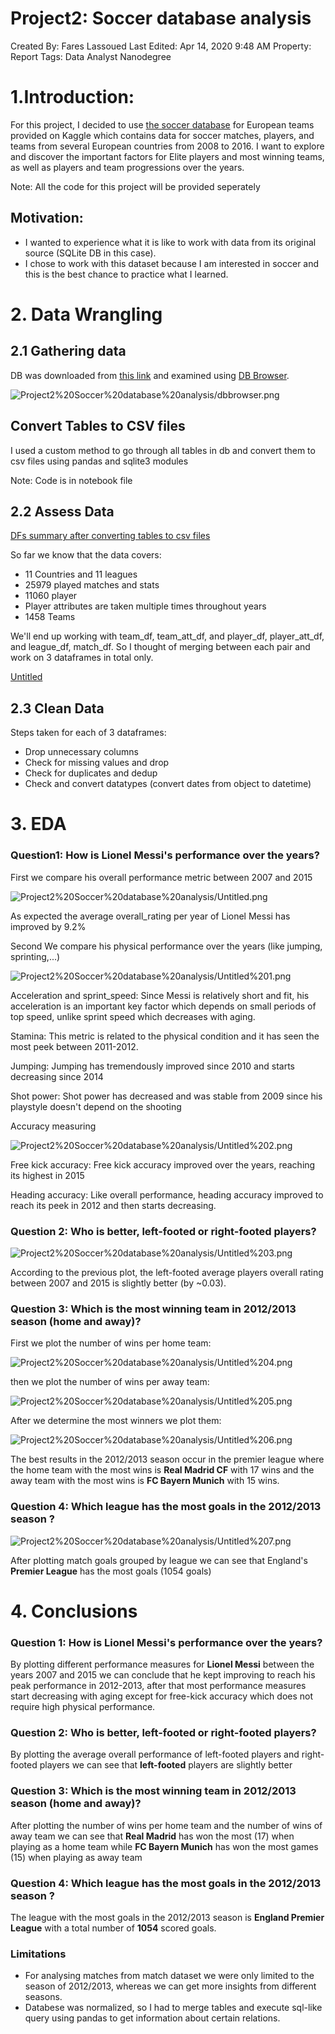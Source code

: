 # Project2: Soccer database analysis

Created By: Fares Lassoued
Last Edited: Apr 14, 2020 9:48 AM
Property: Report
Tags: Data Analyst Nanodegree

# 1.Introduction:

For this project, I decided to use [the soccer database](https://www.kaggle.com/hugomathien/soccer) for European teams provided on Kaggle which contains data for soccer matches, players, and teams from several European countries from 2008 to 2016. I want to explore and discover the important factors for Elite players and most winning teams, as well as players and team progressions over the years. 

Note: All the code for this project will be provided seperately

## Motivation:

- I wanted to experience what it is like to work with data from its original source (SQLite DB in this case).
- I chose to work with this dataset because I am interested in soccer and this is the best chance to practice what I learned.

# 2. Data Wrangling

## 2.1 Gathering data

DB was downloaded from [this link](https://docs.google.com/document/d/e/2PACX-1vTlVmknRRnfy_4eTrjw5hYGaiQim5ctr9naaRd4V9du2B5bxpd8FEH3KtDgp8qVekw7Cj1GLk1IXdZi/pub?embedded=True) and examined using [DB Browser](https://sqlitebrowser.org/).

![Project2%20Soccer%20database%20analysis/dbbrowser.png](Project2%20Soccer%20database%20analysis/dbbrowser.png)

## Convert Tables to CSV files

I used a custom method to go through all tables in db and convert them to csv files using pandas and sqlite3 modules

Note: Code is in notebook file

## 2.2 Assess Data

[DFs summary after converting tables to csv files](https://www.notion.so/9f5722c89ea341edb0cf4aeafb8ab9ba)

So far we know that the data covers:

- 11 Countries and 11 leagues
- 25979 played matches and stats
- 11060 player
- Player attributes are taken multiple times throughout years
- 1458 Teams

We'll end up working with team_df, team_att_df, and player_df, player_att_df, and league_df, match_df. So I thought of merging between each pair and work on 3 dataframes in total only.

[Untitled](https://www.notion.so/e24dac6685ba47d5b75f0937369dab2f)

## 2.3 Clean Data

Steps taken for each of 3 dataframes:

- Drop unnecessary columns
- Check for missing values and drop
- Check for duplicates and dedup
- Check and convert datatypes (convert dates from object to datetime)

# 3. EDA

### Question1: How is Lionel Messi's performance over the years?

First we compare his overall performance metric between 2007 and 2015

![Project2%20Soccer%20database%20analysis/Untitled.png](Project2%20Soccer%20database%20analysis/Untitled.png)

As expected the average overall_rating per year of Lionel Messi has improved by 9.2%

Second We compare his physical performance over the years (like jumping, sprinting,...)

![Project2%20Soccer%20database%20analysis/Untitled%201.png](Project2%20Soccer%20database%20analysis/Untitled%201.png)

Acceleration and sprint_speed: Since Messi is relatively short and fit, his acceleration is an important key factor which depends on small periods of top speed, unlike sprint speed which decreases with aging.

Stamina: This metric is related to the physical condition and it has seen the most peek between 2011-2012.

Jumping: Jumping has tremendously improved since 2010 and starts decreasing since 2014

Shot power: Shot power has decreased and was stable from 2009 since his playstyle doesn't depend on the shooting

Accuracy measuring

![Project2%20Soccer%20database%20analysis/Untitled%202.png](Project2%20Soccer%20database%20analysis/Untitled%202.png)

Free kick accuracy: Free kick accuracy improved over the years, reaching its highest in 2015

Heading accuracy: Like overall performance, heading accuracy improved to reach its peek in 2012 and then starts decreasing.

### Question 2: Who is better, left-footed or right-footed players?

![Project2%20Soccer%20database%20analysis/Untitled%203.png](Project2%20Soccer%20database%20analysis/Untitled%203.png)

According to the previous plot, the left-footed average players overall rating between 2007 and 2015 is slightly better (by ~0.03).

### Question 3: Which is the most winning team in 2012/2013 season (home and away)?

First we plot the number of wins per home team:

![Project2%20Soccer%20database%20analysis/Untitled%204.png](Project2%20Soccer%20database%20analysis/Untitled%204.png)

then we plot the number of wins per away team:

![Project2%20Soccer%20database%20analysis/Untitled%205.png](Project2%20Soccer%20database%20analysis/Untitled%205.png)

After we determine the most winners we plot them: 

![Project2%20Soccer%20database%20analysis/Untitled%206.png](Project2%20Soccer%20database%20analysis/Untitled%206.png)

The best results in the 2012/2013 season occur in the premier league where the home team with the most wins is **Real Madrid CF** with 17 wins and the away team with the most wins is **FC Bayern Munich** with 15 wins.

### Question 4: Which league has the most goals in the 2012/2013 season ?

![Project2%20Soccer%20database%20analysis/Untitled%207.png](Project2%20Soccer%20database%20analysis/Untitled%207.png)

After plotting match goals grouped by league we can see that England's **Premier League** has the most goals (1054 goals)

# 4. Conclusions

### Question 1: How is Lionel Messi's performance over the years?

By plotting different performance measures for **Lionel Messi** between the years 2007 and 2015 we can conclude that he kept improving
to reach his peak performance in 2012-2013, after that most performance
measures start decreasing with aging except for free-kick accuracy which does not require high physical performance.

### Question 2: Who is better, left-footed or right-footed players?

By plotting the average overall performance of left-footed players and right-footed players we can see that **left-footed** players are slightly better

### Question 3: Which is the most winning team in 2012/2013 season (home and away)?

After plotting the number of wins per home team and the number of wins of away team we can see that **Real Madrid** has won the most (17) when playing as a home team while **FC Bayern Munich** has won the most games (15) when playing as away team

### Question 4: Which league has the most goals in the 2012/2013 season ?

The league with the most goals in the 2012/2013 season is **England Premier League** with a total number of **1054** scored goals.

### Limitations

- For analysing matches from match dataset we were only limited to the season of 2012/2013, whereas we can get more insights from different
seasons.
- Databese was normalized, so I had to merge tables and execute
sql-like query using pandas to get information about certain relations.